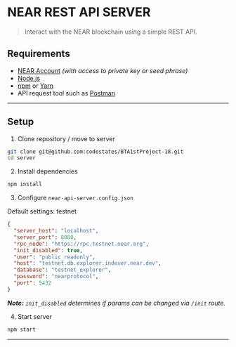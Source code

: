 # NEAR REST API SERVER

> Interact with the NEAR blockchain using a simple REST API.

## Requirements

- [NEAR Account](https://docs.near.org/concepts/basics/account) _(with access to private key or seed phrase)_
- [Node.js](https://nodejs.org/en/download/package-manager/)
- [npm](https://www.npmjs.com/get-npm) or [Yarn](https://yarnpkg.com/getting-started/install)
- API request tool such as [Postman](https://www.postman.com/downloads/)

---

## Setup

1. Clone repository / move to server

```bash
git clone git@github.com:codestates/BTA1stProject-18.git
cd server
```

2. Install dependencies

```bash
npm install
```

3. Configure `near-api-server.config.json`

Default settings: testnet

```json
{
  "server_host": "localhost",
  "server_port": 8080,
  "rpc_node": "https://rpc.testnet.near.org",
  "init_disabled": true,
  "user": "public_readonly",
  "host": "testnet.db.explorer.indexer.near.dev",
  "database": "testnet_explorer",
  "password": "nearprotocol",
  "port": 5432
}
```

_**Note:** `init_disabled` determines if params can be changed via `/init` route._

4. Start server

```bash
npm start
```

---

